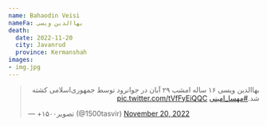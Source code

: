 ```yaml
---
name: Bahaodin Veisi
nameFa: بهاالدین ویسی
death:
  date: 2022-11-20
  city: Javanrud
  province: Kermanshah
images:
- img.jpg
---
```


<blockquote class="twitter-tweet"><p lang="fa" dir="rtl">بهاالدین ویسی ۱۶ ساله امشب ۲۹ آبان در جوانرود توسط جمهوری‌اسلامی کشته شد.<a href="https://twitter.com/hashtag/%D9%85%D9%87%D8%B3%D8%A7_%D8%A7%D9%85%DB%8C%D9%86%DB%8C?src=hash&amp;ref_src=twsrc%5Etfw">#مهسا_امینی</a> <a href="https://t.co/tVfFyEiQQC">pic.twitter.com/tVfFyEiQQC</a></p>&mdash; +۱۵۰۰تصویر (@1500tasvir) <a href="https://twitter.com/1500tasvir/status/1594375794045976576?ref_src=twsrc%5Etfw">November 20, 2022</a></blockquote> <script async src="https://platform.twitter.com/widgets.js" charset="utf-8"></script>